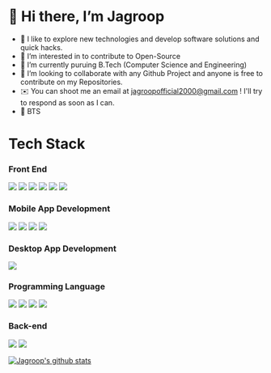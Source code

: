
# :wave: Hi there, I’m Jagroop
- :orange_book: I like to explore new technologies and develop software solutions and quick hacks.
- 👀 I’m interested in to contribute to Open-Source
- 🌱 I’m currently puruing B.Tech (Computer Science and Engineering)
- 💞️ I’m looking to collaborate with any Github Project and anyone is free to contribute on my Repositories.
- :envelope:  You can shoot me an email at jagroopofficial2000@gmail.com ! I'll try to respond as soon as I can.
- :orange_heart: BTS 

# Tech Stack

### Front End

<img src="https://img.shields.io/badge/HTML5-E34F26?style=for-the-badge&logo=html5&logoColor=white"> <img  src="https://img.shields.io/badge/CSS3-1572B6?style=for-the-badge&logo=css3&logoColor=white"> <img  src="https://img.shields.io/badge/JavaScript-F7DF1E?style=for-the-badge&logo=javascript&logoColor=black"> <img  src="https://img.shields.io/badge/Bootstrap-563D7C?style=for-the-badge&logo=bootstrap&logoColor=white"> <img  src="https://img.shields.io/badge/React-20232A?style=for-the-badge&logo=react&logoColor=61DAFB"> <img src="https://img.shields.io/badge/jQuery-0769AD?style=for-the-badge&logo=jquery&logoColor=white">

### Mobile App Development

<img src="https://img.shields.io/badge/Android-3DDC84?style=for-the-badge&logo=android&logoColor=white"> <img src="https://img.shields.io/badge/Flutter-02569B?style=for-the-badge&logo=flutter&logoColor=white"> <img src="https://img.shields.io/badge/react_native-%2320232a.svg?style=for-the-badge&logo=react&logoColor=%2361DAFB"> <img src="https://img.shields.io/badge/Cordova-35434F?style=for-the-badge&logo=apache-cordova&logoColor=E8E8E8"> 

### Desktop App Development

<img src="https://img.shields.io/badge/Electron-2B2E3A?style=for-the-badge&logo=electron&logoColor=9FEAF9">

### Programming Language

<img src="https://img.shields.io/badge/JavaScript-323330?style=for-the-badge&logo=javascript&logoColor=F7DF1E"> <img src="https://img.shields.io/badge/Java-ED8B00?style=for-the-badge&logo=java&logoColor=white"> <img src="https://img.shields.io/badge/Kotlin-0095D5?&style=for-the-badge&logo=kotlin&logoColor=white"> <img src="https://img.shields.io/badge/Dart-0175C2?style=for-the-badge&logo=dart&logoColor=white">

### Back-end 

<img src="https://img.shields.io/badge/firebase-ffca28?style=for-the-badge&logo=firebase&logoColor=black"> <img src="https://img.shields.io/badge/SQLite-07405E?style=for-the-badge&logo=sqlite&logoColor=white">





	

[![Jagroop's github stats](https://github-readme-stats.vercel.app/api?username=Jagroop2000)](https://github.com/Jagroop2000/github-readme-stats)
